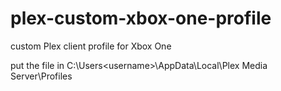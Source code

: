 # plex-custom-xbox-one-profile
custom Plex client profile for Xbox One

put the file in C:\Users\<username>\AppData\Local\Plex Media Server\Profiles
